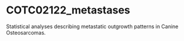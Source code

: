 # COTC02122_metastases
Statistical analyses describing metastatic outgrowth patterns in Canine Osteosarcomas.
